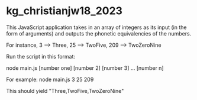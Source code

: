 # kg_christianjw18_2023

This JavaScript application takes in an array of integers as its input (in the form of arguments) and outputs the phonetic equivalencies of the numbers. 

For instance, 3 --> Three, 25 --> TwoFive, 209 --> TwoZeroNine

Run the script in this format:

node main.js [number one] [number 2] [number 3] ... [number n]

For example:
node main.js 3 25 209

This should yield
"Three,TwoFive,TwoZeroNine"
